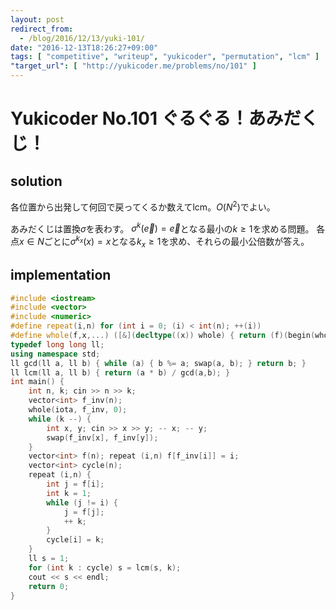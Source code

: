 ```yaml
---
layout: post
redirect_from:
  - /blog/2016/12/13/yuki-101/
date: "2016-12-13T18:26:27+09:00"
tags: [ "competitive", "writeup", "yukicoder", "permutation", "lcm" ]
"target_url": [ "http://yukicoder.me/problems/no/101" ]
---
```


# Yukicoder No.101 ぐるぐる！あみだくじ！

## solution

各位置から出発して何回で戻ってくるか数えてlcm。$O(N^2)$でよい。

あみだくじは置換$\sigma$を表わす。
$\sigma^k(\vec{e}) = \vec{e}$となる最小の$k \ge 1$を求める問題。
各点$x \in N$ごとに$\sigma^{k_x}(x) = x$となる$k_x \ge 1$を求め、それらの最小公倍数が答え。

## implementation

``` c++
#include <iostream>
#include <vector>
#include <numeric>
#define repeat(i,n) for (int i = 0; (i) < int(n); ++(i))
#define whole(f,x,...) ([&](decltype((x)) whole) { return (f)(begin(whole), end(whole), ## __VA_ARGS__); })(x)
typedef long long ll;
using namespace std;
ll gcd(ll a, ll b) { while (a) { b %= a; swap(a, b); } return b; }
ll lcm(ll a, ll b) { return (a * b) / gcd(a,b); }
int main() {
    int n, k; cin >> n >> k;
    vector<int> f_inv(n);
    whole(iota, f_inv, 0);
    while (k --) {
        int x, y; cin >> x >> y; -- x; -- y;
        swap(f_inv[x], f_inv[y]);
    }
    vector<int> f(n); repeat (i,n) f[f_inv[i]] = i;
    vector<int> cycle(n);
    repeat (i,n) {
        int j = f[i];
        int k = 1;
        while (j != i) {
            j = f[j];
            ++ k;
        }
        cycle[i] = k;
    }
    ll s = 1;
    for (int k : cycle) s = lcm(s, k);
    cout << s << endl;
    return 0;
}
```
